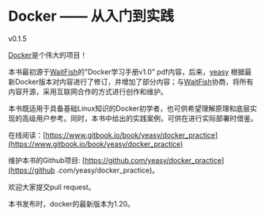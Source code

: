 Docker —— 从入门到实践
===============

v0.1.5

[Docker](docker.com)是个伟大的项目！

本书最初源于[WaitFish](mailto:dwj_wz@163.com)的"Docker学习手册v1.0" pdf内容，后来，[yeasy](github.com/yeasy)
根据最新Docker版本对内容进行了修订，并增加了部分内容；与[WaitFish](mailto:dwj_wz@163.com)协商，将所有内容开源，采用互联网合作的方式进行创作和维护。

本书既适用于具备基础Linux知识的Docker初学者，也可供希望理解原理和底层实现的高级用户参考。同时，本书中给出的实践案例，可供在进行实际部署时借鉴。

在线阅读：[https://www.gitbook.io/book/yeasy/docker_practice](https://www.gitbook.io/book/yeasy/docker_practice)

维护本书的Github项目: [https://github.com/yeasy/docker_practice](https://github
.com/yeasy/docker_practice)。

欢迎大家提交pull request。

本书发布时，docker的最新版本为1.20。
